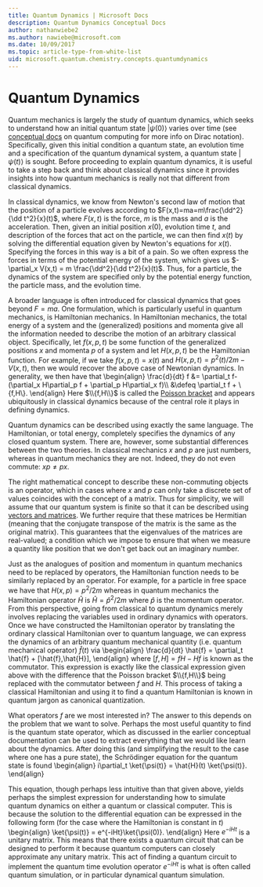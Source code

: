 ```yaml
---
title: Quantum Dynamics | Microsoft Docs
description: Quantum Dynamics Conceptual Docs
author: nathanwiebe2
ms.author: nawiebe@microsoft.com
ms.date: 10/09/2017
ms.topic: article-type-from-white-list
uid: microsoft.quantum.chemistry.concepts.quantumdynamics
---
```


# Quantum Dynamics

Quantum mechanics is largely the study of quantum dynamics, which seeks to understand how an initial quantum state $|\psi(0)\rangle$ varies over time (see [conceptual docs](xref:microsoft.quantum.concepts.dirac) on quantum computing for more info on Dirac notation).  Specifically, given this initial condition a quantum state, an evolution time and a specification of the quantum dynamical system, a quantum state $|\psi(t)\rangle$ is sought.  Before proceeding to explain quantum dynamics, it is useful to take a step back and think about classical dynamics since it provides insights into how quantum mechanics is really not that different from classical dynamics.

In classical dynamics, we know from Newton's second law of motion that the position of a particle evolves according to $F(x,t)=ma=m\frac{\dd^2}{\dd t^2}{x}(t)$, where $F(x,t)$ is the force, $m$ is the mass and $a$ is the acceleration.  Then, given an initial position $x(0)$, evolution time $t$, and description of the forces that act on the particle, we can then find $x(t)$ by solving the differential equation given by Newton's equations for $x(t)$.  Specifying the forces in this way is a bit of a pain.  So we often express the forces in terms of the potential energy of the system, which gives us $-\partial_x V(x,t) = m \frac{\dd^2}{\dd t^2}{x}(t)$.  Thus, for a particle, the dynamics of the system are specified only by the potential energy function, the particle mass, and the evolution time.

A broader language is often introduced for classical dynamics that goes beyond $F=ma$.  One formulation, which is particularly useful in quantum mechanics, is Hamiltonian mechanics.  In Hamiltonian mechanics, the total energy of a system and the (generalized) positions and momenta give all the information needed to describe the motion of an arbitrary classical object.  Specifically, let $f(x,p,t)$ be some function of the generalized positions $x$ and momenta $p$ of a system and let $H(x,p,t)$ be the Hamiltonian function.  For example, if we take $f(x,p,t)= x(t)$ and $H(x,p,t)=p^2(t)/2m - V(x,t)$, then we would recover the above case of Newtonian dynamics.  In generality, we then have that 
\begin{align}
\frac{d}{dt} f &= \partial_t f- (\partial_x H\partial_p f + \partial_p H\partial_x f)\\\\
&\defeq \partial_t f + \\{f,H\\}.
\end{align}
Here $\\{f,H\\}$ is called the [Poisson bracket](https://en.wikipedia.org/wiki/Poisson_bracket) and appears ubiquitously in classical dynamics because of the central role it plays in defining dynamics.

Quantum dynamics can be described using exactly the same language.  The Hamiltonian, or total energy, completely specifies the dynamics of any closed quantum system.  There are, however, some substantial differences between the two theories.  In classical mechanics $x$ and $p$ are just numbers, whereas in quantum mechanics they are not.  Indeed, they do not even commute: $xp \ne px$.

The right mathematical concept to describe these non-commuting objects is an operator, which in cases where $x$ and $p$ can only take a discrete set of values coincides with the concept of a matrix.  Thus for simplicity, we will assume that our quantum system is finite so that it can be described using [vectors and matrices](xref:microsoft.quantum.concepts.vectors).  We further require that these matrices be Hermitian (meaning that the conjugate transpose of the matrix is the same as the original matrix).  This guarantees that the eigenvalues of the matrices are real-valued; a condition which we impose to ensure that when we measure a quantity like position that we don't get back out an imaginary number.

Just as the analogues of position and momentum in quantum mechanics need to be replaced by operators, the Hamiltonian function needs to be similarly replaced by an operator.  For example, for a particle in free space we have that $H(x,p) = p^2/2m$ whereas in quantum mechanics the Hamiltonian operator $\hat{H}$ is $\hat{H}= \hat{p}^2/2m$ where $\hat{p}$ is the momentum operator.  From this perspective, going from classical to quantum dynamics merely involves replacing the variables used in ordinary dynamics with operators.  Once we have constructed the Hamiltonian operator by translating the ordinary classical Hamiltonian over to quantum language, we can express the dynamics of an arbitrary quantum mechanical quantity (i.e. quantum mechanical operator) $\hat{f}(t)$ via
\begin{align}
\frac{d}{dt} \hat{f} = \partial_t \hat{f} + [\hat{f},\hat{H}],
\end{align}
where $[f,H] = fH -Hf$ is known as the commutator.  This expression is exactly like the classical expression given above with the difference that the Poisson bracket $\\{f,H\\}$ being replaced with the commutator between $f$ and $H$.  This process of taking a classical Hamiltonian and using it to find a quantum Hamiltonian is known in quantum jargon as canonical quantization.

What operators $f$ are we most interested in?  The answer to this depends on the problem that we want to solve.  Perhaps the most useful quantity to find is the quantum state operator, which as discussed in the earlier conceptual documentation can be used to extract everything that we would like learn about the dynamics.  After doing this (and simplifying the result to the case where one has a pure state), the Schrödinger equation for the quantum state is found
\begin{align}
i\partial_t \ket{\psi(t)} = \hat{H}(t) \ket{\psi(t)}.
\end{align}

This equation, though perhaps less intuitive than that given above, yields perhaps the simplest expression for understanding how to simulate quantum dynamics on either a quantum or classical computer.  This is because the solution to the differential equation can be expressed in the following form (for the case where the Hamiltonian is constant in $t$)
\begin{align}
\ket{\psi(t)} = e^{-iHt}\ket{\psi(0)}.
\end{align}
Here $e^{-iHt}$ is a unitary matrix.  This means that there exists a quantum circuit that can be designed to perform it because quantum computers can closely approximate any unitary matrix.  This act of finding a quantum circuit to implement the quantum time evolution operator $e^{-iHt}$ is what is often called quantum simulation, or in particular dynamical quantum simulation.
